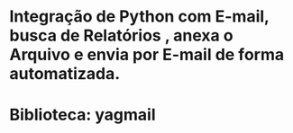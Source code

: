 # Integração de Python com E-mail, busca de Relatórios , anexa o Arquivo e envia por E-mail de forma automatizada.
# Biblioteca: yagmail
 
